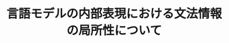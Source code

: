 ---
title: 言語モデルの内部表現における文法情報の局所性について
layout: post
has_content: false
venue: "Proceedings of the Thirty-first Annual Meeting of the Association for Natural Language Processing (NLP 2025)"
authors:
  - "佐藤宏亮"
  - "鴨田豪"
  - "Benjamin Heinzerling"
  - "坂口慶祐"
year: 2025
month: 3
rank: 0
links:
  - name: "Conference"
    url: "https://www.anlp.jp/nlp2025/"
    type: "normal"
  - name: "Paper"
    url: "https://www.anlp.jp/proceedings/annual_meeting/2025/pdf_dir/P2-20.pdf"
    type: "normal"
---